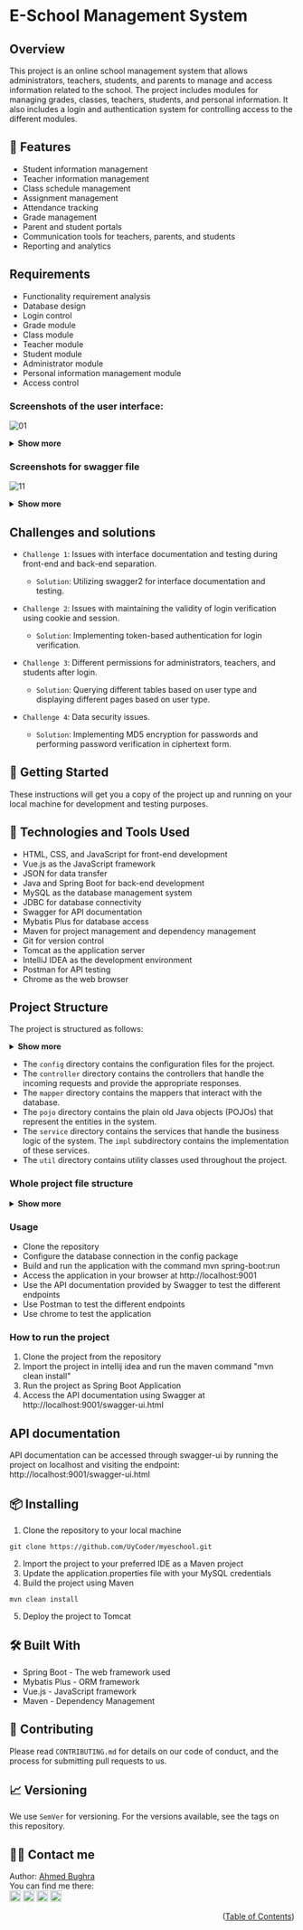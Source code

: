 # E-School Management System

## Overview
This project is an online school management system that allows administrators, teachers, students, and parents to manage and access information related to the school. The project includes modules for managing grades, classes, teachers, students, and personal information. It also includes a login and authentication system for controlling access to the different modules.

## 🚀 Features
- Student information management
- Teacher information management
- Class schedule management
- Assignment management
- Attendance tracking
- Grade management
- Parent and student portals
- Communication tools for teachers, parents, and students
- Reporting and analytics

## Requirements
- Functionality requirement analysis
- Database design
- Login control
- Grade module
- Class module
- Teacher module
- Student module
- Administrator module
- Personal information management module
- Access control

### Screenshots of the user interface:
![01](https://github.com/UyCoder/myeschool/blob/master/src/main/resources/Screenshots/01.png)

<details>
<summary><strong>Show more</strong></summary>

![02](https://github.com/UyCoder/myeschool/blob/master/src/main/resources/Screenshots/02.png)
![03](https://github.com/UyCoder/myeschool/blob/master/src/main/resources/Screenshots/03.png)
![04](https://github.com/UyCoder/myeschool/blob/master/src/main/resources/Screenshots/04.png)
![05](https://github.com/UyCoder/myeschool/blob/master/src/main/resources/Screenshots/05.png)
![06](https://github.com/UyCoder/myeschool/blob/master/src/main/resources/Screenshots/06.png)
![07](https://github.com/UyCoder/myeschool/blob/master/src/main/resources/Screenshots/07.png)
![08](https://github.com/UyCoder/myeschool/blob/master/src/main/resources/Screenshots/08.png)
![09](https://github.com/UyCoder/myeschool/blob/master/src/main/resources/Screenshots/09.png)
![10](https://github.com/UyCoder/myeschool/blob/master/src/main/resources/Screenshots/10.png)
 
</details>

### Screenshots for swagger file
![11](https://github.com/UyCoder/myeschool/blob/master/src/main/resources/Screenshots/swagger1.png)
<details> 
 <summary><strong>Show more</strong></summary> 

![11](https://github.com/UyCoder/myeschool/blob/master/src/main/resources/Screenshots/swagger1.png)
![12](https://github.com/UyCoder/myeschool/blob/master/src/main/resources/Screenshots/swagger2.png)

</details>

## Challenges and solutions
- `Challenge 1`: Issues with interface documentation and testing during front-end and back-end separation. 
  - `Solution`: Utilizing swagger2 for interface documentation and testing.

- `Challenge 2`: Issues with maintaining the validity of login verification using cookie and session. 
  - `Solution`: Implementing token-based authentication for login verification.

- `Challenge 3`: Different permissions for administrators, teachers, and students after login. 
  - `Solution`: Querying different tables based on user type and displaying different pages based on user type.

- `Challenge 4`: Data security issues. 
  - `Solution`: Implementing MD5 encryption for passwords and performing password verification in ciphertext form.

## 📖 Getting Started
These instructions will get you a copy of the project up and running on your local machine for development and testing purposes.

## 🔧 Technologies and Tools Used
- HTML, CSS, and JavaScript for front-end development
- Vue.js as the JavaScript framework
- JSON for data transfer
-  Java and Spring Boot for back-end development
-   MySQL as the database management system
-   JDBC for database connectivity
-   Swagger for API documentation
-   Mybatis Plus for database access
-   Maven for project management and dependency management
-   Git for version control
-   Tomcat as the application server
-   IntelliJ IDEA as the development environment
-   Postman for API testing
-   Chrome as the web browser


## Project Structure
The project is structured as follows:
<details> 
 <summary><strong>Show more</strong></summary> 

```shell
myeschool
├── config
├── controller
├── mapper
├── pojo
├── service
│   └── impl
└── util 
```
</details>

- The `config` directory contains the configuration files for the project.
- The `controller` directory contains the controllers that handle the incoming requests and provide the appropriate responses.
- The `mapper` directory contains the mappers that interact with the database.
- The `pojo` directory contains the plain old Java objects (POJOs) that represent the entities in the system.
- The `service` directory contains the services that handle the business logic of the system. The `impl` subdirectory contains the implementation of these services.
- The `util` directory contains utility classes used throughout the project.

### Whole project file structure
<details> 
 <summary><strong>Show more</strong></summary>

```shell
───myeschool
    │   MyeschoolApplication.java
    │
    ├───config
    │       MyConfig.java
    │       Swagger2Config.java
    │
    ├───controller
    │       AdminController.java
    │       ClazzController.java
    │       GradeController.java
    │       StudentController.java
    │       SystemController.java
    │       TeacherController.java
    │
    ├───mapper
    │       AdminMapper.java
    │       ClazzMapper.java
    │       GradeMapper.java
    │       StudentMapper.java
    │       TeacherMapper.java
    │
    ├───pojo
    │       Admin.java
    │       Clazz.java
    │       Grade.java
    │       LoginForm.java
    │       Student.java
    │       Teacher.java
    │
    ├───service
    │   │   AdminService.java
    │   │   ClazzService.java
    │   │   GradeService.java
    │   │   StudentService.java
    │   │   TeacherService.java
    │   │
    │   └───impl
    │           AdminServiceImpl.java
    │           ClazzServiceImpl.java
    │           GradeServiceImpl.java
    │           StudentServiceImpl.java
    │           TeacherServiceImpl.java
    │
    └───util
            AuthContextHolder.java
            CreateVerifiCodeImage.java
            JwtHelper.java
            MD5.java
            Result.java
            ResultCodeEnum.java
            UploadFile.java

```

</details>


### Usage
- Clone the repository
- Configure the database connection in the config package
- Build and run the application with the command mvn spring-boot:run
- Access the application in your browser at http://localhost:9001
- Use the API documentation provided by Swagger to test the different endpoints
- Use Postman to test the different endpoints
- Use chrome to test the application

### How to run the project
1. Clone the project from the repository
2. Import the project in intellij idea and run the maven command "mvn clean install"
3. Run the project as Spring Boot Application
4. Access the API documentation using Swagger at http://localhost:9001/swagger-ui.html


## API documentation
API documentation can be accessed through swagger-ui by running the project on localhost and visiting the endpoint: http://localhost:9001/swagger-ui.html


## 📦 Installing
1. Clone the repository to your local machine
```
git clone https://github.com/UyCoder/myeschool.git
```
2. Import the project to your preferred IDE as a Maven project
3. Update the application.properties file with your MySQL credentials
4. Build the project using Maven
```
mvn clean install
```
5. Deploy the project to Tomcat
## 🛠 Built With
- Spring Boot - The web framework used
- Mybatis Plus - ORM framework
- Vue.js - JavaScript framework
- Maven - Dependency Management
## 🤝 Contributing
Please read ```CONTRIBUTING.md``` for details on our code of conduct, and the process for submitting pull requests to us.

## 📈 Versioning
We use ```SemVer``` for versioning. For the versions available, see the tags on this repository.

## 👨‍💻 Contact me
Author: [Ahmed Bughra](https://www.linkedin.com/in/ahmed-bughra/)
</br>
You can find me there: </br>
[<img src='https://www.pngall.com/wp-content/uploads/2016/07/Linkedin-Download-PNG.png' alt='linkedin' height='20'>](https://www.linkedin.com/in/ahmed-bughra/) [<img src='https://cdn.jsdelivr.net/npm/simple-icons@3.0.1/icons/github.svg' alt='github' height='20'>](https://github.com/Uycoder)
[<img src='https://encrypted-tbn0.gstatic.com/images?q=tbn:ANd9GcRYcIooQ9bkjqGM1p-kwFPb0h4zZEVDzzRS3uhdg1sySKkvvNTE_wm5WTQWK36k7LH744w&usqp=CAU' alt='hackerrank' height='20'>](https://www.hackerrank.com/ahmedbughra)  [<img src='https://upload.wikimedia.org/wikipedia/commons/thumb/e/ef/Stack_Overflow_icon.svg/768px-Stack_Overflow_icon.svg.png' alt='stackoverflow' height='20'>](https://stackoverflow.com/users/16111723/ahmad-ali)

<p align="right">(<a href="#Table-of-contents">Table of Contents</a>)</p>
